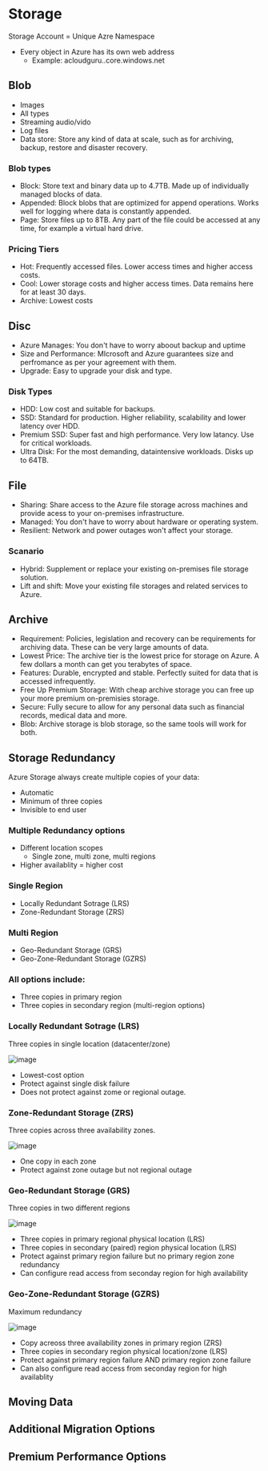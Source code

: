 # Storage
Storage Account = Unique Azre Namespace

- Every object in Azure has its own web address
  - Example: acloudguru.<storage-type>.core.windows.net
  
## Blob
- Images
- All types
- Streaming audio/vido
- Log files
- Data store: Store any kind of data at scale, such as for archiving, backup, restore and disaster recovery.

### Blob types
- Block: Store text and binary data up to 4.7TB. Made up of individually managed blocks of data.
- Appended: Block blobs that are optimized for append operations. Works well for logging where data is constantly appended.
- Page: Store files up to 8TB. Any part of the file could be accessed at any time, for example a virtual hard drive.

### Pricing Tiers
- Hot: Frequently accessed files. Lower access times and higher access costs.
- Cool: Lower storage costs and higher access times. Data remains here for at least 30 days.
- Archive: Lowest costs

## Disc
- Azure Manages: You don't have to worry aboout backup and uptime
- Size and Performance: MIcrosoft and Azure guarantees size and perfromance as per your agreement with them.
- Upgrade: Easy to upgrade your disk and type.

### Disk Types
- HDD: Low cost and suitable for backups.
- SSD: Standard for production. Higher reliability, scalability and lower latency over HDD.
- Premium SSD: Super fast and high performance. Very low latancy. Use for critical workloads.
- Ultra Disk: For the most demanding, dataintensive workloads. Disks up to 64TB.

## File
- Sharing: Share access to the Azure file storage across machines and provide acess to your on-premises infrastructure.
- Managed: You don't have to worry about hardware or operating system.
- Resilient: Network and power outages won't affect your storage.

### Scanario
- Hybrid: Supplement or replace your existing on-premises file storage solution.
- Lift and shift: Move your existing file storages and related services to Azure.

## Archive
- Requirement: Policies, legislation and recovery can be requirements for archiving data. These can be very large amounts of data.
- Lowest Price: The archive tier is the lowest price for storage on Azure. A few dollars a month can get you terabytes of space.
- Features: Durable, encrypted and stable. Perfectly suited for data that is accessed infrequently.
- Free Up Premium Storage: With cheap archive storage you can free up your more premium on-premisies storage.
- Secure: Fully secure to allow for any personal data such as financial records, medical data and more.
- Blob: Archive storage is blob storage, so the same tools will work for both.

## Storage Redundancy
Azure Storage always create multiple copies of your data:
- Automatic
- Minimum of three copies
- Invisible to end user
  
### Multiple Redundancy options
- Different location scopes
  - Single zone, multi zone, multi regions
- Higher availablity = higher cost
  
### Single Region
  - Locally Redundant Sotrage (LRS)
  - Zone-Redundant Storage (ZRS)

### Multi Region
  - Geo-Redundant Storage (GRS)
  - Geo-Zone-Redundant Storage (GZRS)
  
 ### All options include:
  - Three copies in primary region
  - Three copies in secondary region (multi-region options)
  
### Locally Redundant Sotrage (LRS)
Three copies in single location (datacenter/zone)

![image](https://user-images.githubusercontent.com/48266482/224627316-19996fef-79b9-4ff0-b7f1-5b9a9fa0b9d9.png)
  
  - Lowest-cost option
  - Protect against single disk failure
  - Does not protect against zome or regional outage.

### Zone-Redundant Storage (ZRS)
Three copies across three availability zones.
  
![image](https://user-images.githubusercontent.com/48266482/224627647-b967343e-149c-4ad1-9c99-6022e0d50074.png)

  - One copy in each zone
  - Protect against zone outage but not regional outage
  
### Geo-Redundant Storage (GRS)
Three copies in two different regions

![image](https://user-images.githubusercontent.com/48266482/224628282-dff1103e-6b4e-4499-9a9c-de174c8539b1.png)
  
  - Three copies in primary regional physical location (LRS)
  - Three copies in secondary (paired) region physical location (LRS)
  - Protect against primary region failure but no primary region zone redundancy
  - Can configure read access from seconday region for high availability
  
### Geo-Zone-Redundant Storage (GZRS)
Maximum redundancy
 
![image](https://user-images.githubusercontent.com/48266482/224629110-5ca468f2-0bc8-4c0d-842c-94dbdd043d87.png)
 
  - Copy acreoss three availability zones in primary region (ZRS)
  - Three copies in secondary region physical location/zone (LRS)
  - Protect against primary region failure AND primary region zone failure
  - Can also configure read access from seconday region for high availablity
  
## Moving Data

## Additional Migration Options

## Premium Performance Options
